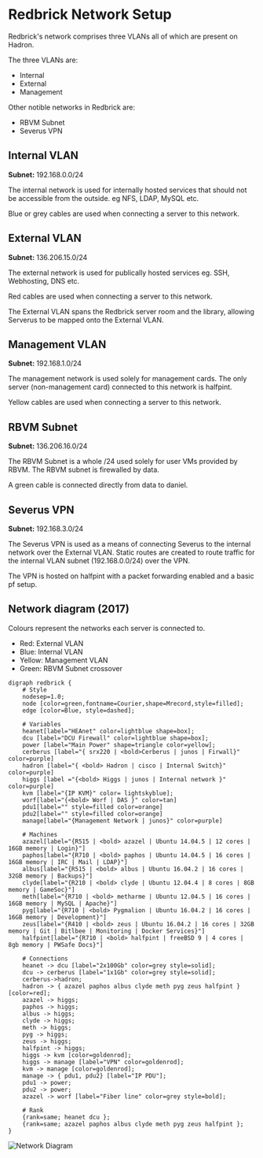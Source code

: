 # Redbrick Network Setup

Redbrick's network comprises three VLANs all of which are present on Hadron.

The three VLANs are:

* Internal
* External
* Management

Other notible networks in Redbrick are:

* RBVM Subnet
* Severus VPN

## Internal VLAN

**Subnet:** 192.168.0.0/24

The internal network is used for internally hosted services that should not be accessible from the
outside. eg NFS, LDAP, MySQL etc.

Blue or grey cables are used when connecting a server to this network.

## External VLAN

**Subnet:** 136.206.15.0/24

The external network is used for publically hosted services eg. SSH, Webhosting, DNS etc.

Red cables are used when connecting a server to this network.

The External VLAN spans the Redbrick server room and the library, allowing Serverus to be mapped
onto the External VLAN.

## Management VLAN

**Subnet:** 192.168.1.0/24

The management network is used solely for management cards. The only server (non-management card)
connected to this network is halfpint.

Yellow cables are used when connecting a server to this network.

## RBVM Subnet

**Subnet:** 136.206.16.0/24

The RBVM Subnet is a whole /24 used solely for user VMs provided by RBVM. The RBVM subnet is
firewalled by data.

A green cable is connected directly from data to daniel.

## Severus VPN

**Subnet:** 192.168.3.0/24

The Severus VPN is used as a means of connecting Severus to the internal network over the External
VLAN. Static routes are created to route traffic for the internal VLAN subnet (192.168.0.0/24) over
the VPN.

The VPN is hosted on halfpint with a packet forwarding enabled and a basic pf setup.

## Network diagram (2017)

Colours represent the networks each server is connected to.

- Red: External VLAN
- Blue: Internal VLAN
- Yellow: Management VLAN
- Green: RBVM Subnet crossover

```graphviz
digraph redbrick {
    # Style
    nodesep=1.0;
    node [color=green,fontname=Courier,shape=Mrecord,style=filled];
    edge [color=Blue, style=dashed];

    # Variables
    heanet[label="HEAnet" color=lightblue shape=box];
    dcu [label="DCU Firewall" color=lightblue shape=box];
    power [label="Main Power" shape=triangle color=yellow];
    cerberus [label="{ srx220 | <bold>Cerberus | junos | Firwall}" color=purple]
    hadron [label="{ <bold> Hadron | cisco | Internal Switch}" color=purple]
    higgs [label ="{<bold> Higgs | junos | Internal network }" color=purple]
    kvm [label="{IP KVM}" color= lightskyblue];
    worf[label="{<bold> Worf | DAS }" color=tan]
    pdu1[label="" style=filled color=orange]
    pdu2[label="" style=filled color=orange]
    manage[label="{Management Network | junos}" color=purple]

    # Machines
    azazel[label="{R515 | <bold> azazel | Ubuntu 14.04.5 | 12 cores | 16GB memory | Login}"]
    paphos[label="{R710 | <bold> paphos | Ubuntu 14.04.5 | 16 cores | 16GB memory | IRC | Mail | LDAP}"]
    albus[label="{R515 | <bold> albus | Ubuntu 16.04.2 | 16 cores | 32GB memory | Backups}"]
    clyde[label="{R210 | <bold> clyde | Ubuntu 12.04.4 | 8 cores | 8GB memory | GameSoc}"]
    meth[label="{R710 | <bold> metharme | Ubuntu 12.04.5 | 16 cores | 16GB memory | MySQL | Apache}"]
    pyg[label="{R710 | <bold> Pygmalion | Ubuntu 16.04.2 | 16 cores | 16GB memory | Development}"]
    zeus[label="{R410 | <bold> zeus | Ubuntu 16.04.2 | 16 cores | 32GB memory | Git | Bitlbee | Monitoring | Docker Services}"]
    halfpint[label="{R710 | <bold> halfpint | freeBSD 9 | 4 cores | 8gb memory | PWSafe Docs}"]

    # Connections
    heanet -> dcu [label="2x100Gb" color=grey style=solid];
    dcu -> cerberus [label="1x1Gb" color=grey style=solid];
    cerberus->hadron;
    hadron -> { azazel paphos albus clyde meth pyg zeus halfpint } [color=red];
    azazel -> higgs;
    paphos -> higgs;
    albus -> higgs;
    clyde -> higgs;
    meth -> higgs;
    pyg -> higgs;
    zeus -> higgs;
    halfpint -> higgs;
    higgs -> kvm [color=goldenrod];
    higgs -> manage [label="VPN" color=goldenrod];
    kvm -> manage [color=goldenrod];
    manage -> { pdu1, pdu2} [label="IP PDU"];
    pdu1 -> power;
    pdu2 -> power;
    azazel -> worf [label="Fiber line" color=grey style=bold];

    # Rank
    {rank=same; heanet dcu };
    {rank=same; azazel paphos albus clyde meth pyg zeus halfpint };
}
```
![Network Diagram](/img/network-diagram20171904.png)

